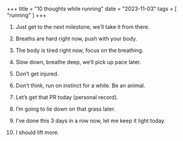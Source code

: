 +++
title = "10 thoughts while running"
date = "2023-11-03"
tags = [
    "running"
]
+++

1. Just get to the next milestone, we’ll take it from there.

2. Breaths are hard right now, push with your body.

3. The body is tired right now, focus on the breathing.

4. Slow down, breathe deep, we’ll pick up pace later.

5. Don’t get injured.

6. Don’t think, run on instinct for a while. Be an animal.

7. Let’s get that PR today (personal record).

8. I’m going to lie down on that grass later.

9. I’ve done this 3 days in a row now, let me keep it light today.

10. I should lift more.